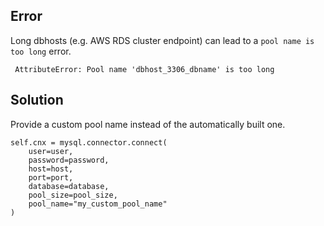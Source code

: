 ## Error

Long dbhosts (e.g. AWS RDS cluster endpoint) can lead to a `pool name is too long` error.

```
 AttributeError: Pool name 'dbhost_3306_dbname' is too long
```

## Solution

Provide a custom pool name instead of the automatically built one.

```
self.cnx = mysql.connector.connect(
    user=user,
    password=password,
    host=host,
    port=port,
    database=database,
    pool_size=pool_size,
    pool_name="my_custom_pool_name"
)
```

